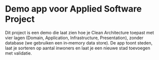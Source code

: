 # Demo app voor Applied Software Project
Dit project is een demo die laat zien hoe je Clean Architecture toepast met vier lagen (Domain, Application, Infrastructure, Presentation), zonder database (we gebruiken een in‑memory data store). De app toont steden, laat je sorteren op aantal inwoners en laat je een nieuwe stad toevoegen met validatie.
